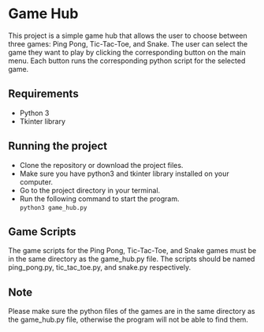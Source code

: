 # Game Hub
This project is a simple game hub that allows the user to choose between three games: Ping Pong, Tic-Tac-Toe, and Snake.
The user can select the game they want to play by clicking the corresponding button on the main menu. Each button runs the corresponding python script for the selected game.

## Requirements
- Python 3
- Tkinter library

## Running the project
- Clone the repository or download the project files.
- Make sure you have python3 and tkinter library installed on your computer.
- Go to the project directory in your terminal.
- Run the following command to start the program.
<br />```python3 game_hub.py```

## Game Scripts
The game scripts for the Ping Pong, Tic-Tac-Toe, and Snake games must be in the same directory as the game_hub.py file. The scripts should be named ping_pong.py, tic_tac_toe.py, and snake.py respectively.

## Note
Please make sure the python files of the games are in the same directory as the game_hub.py file, otherwise the program will not be able to find them.
